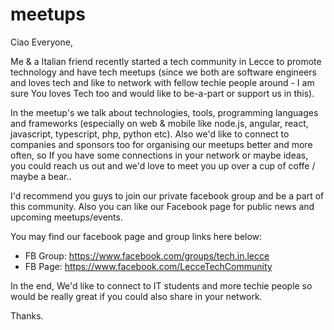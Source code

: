 # meetups

Ciao Everyone,

Me &amp; a Italian friend recently started a tech community in Lecce to promote technology and have tech meetups (since we both are software engineers and loves tech and like to network with fellow techie people around - I am sure You loves Tech too and would like to be-a-part or support us in this). 

In the meetup's we talk about technologies, tools, programming languages and frameworks (especially on web &amp; mobile like node.js, angular, react, javascript, typescript, php, python etc). Also we'd like to connect to companies and sponsors too for organising our meetups better and more often, so If you have some connections in your network or maybe ideas, you could reach us out and we'd love to meet you up over a cup of coffe / maybe a bear..

I'd recommend you guys to join our private facebook group and be a part of this community. Also you can like our Facebook page for public news and upcoming meetups/events.

You may find our facebook page and group links here below:

* FB Group: https://www.facebook.com/groups/tech.in.lecce
* FB Page: https://www.facebook.com/LecceTechCommunity

In the end, We'd like to connect to IT students and more techie people so would be really great if you could also share in your network.

Thanks.
